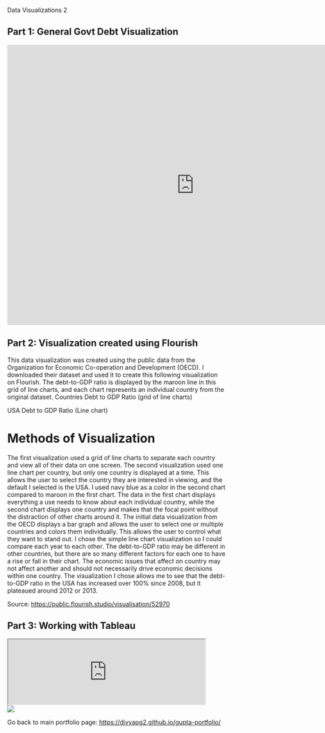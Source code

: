 Data Visualizations 2
## Part 1: General Govt Debt Visualization
<iframe src="https://data.oecd.org/chart/6gPw" width="860" height="645" style="border: 0" mozallowfullscreen="true" webkitallowfullscreen="true" allowfullscreen="true"><a href="https://data.oecd.org/chart/6gPw" target="_blank">OECD Chart: General government debt, Total, % of GDP, Annual, 2018</a></iframe>

## Part 2: Visualization created using Flourish
This data visualization was created using the public data from the Organization for Economic Co-operation and Development (OECD). I downloaded their dataset and used it to create this following visualization on Flourish. The debt-to-GDP ratio is displayed by the maroon line in this grid of line charts, and each chart represents an individual country from the original dataset. 
Countries Debt to GDP Ratio (grid of line charts)
<div class="flourish-embed flourish-chart" data-src="visualisation/5296828"><script src="https://public.flourish.studio/resources/embed.js"></script></div>

USA Debt to GDP Ratio (Line chart) 
<div class="flourish-embed flourish-chart" data-src="visualisation/5297066"><script src="https://public.flourish.studio/resources/embed.js"></script></div>

# Methods of Visualization
The first visualization used a grid of line charts to separate each country and view all of their data on one screen. The second visualization used one line chart per country, but only one country is displayed at a time. This allows the user to select the country they are interested in viewing, and the default I selected is the USA. I used navy blue as a color in the second chart compared to maroon in the first chart. The data in the first chart displays everything a use needs to know about each individual country, while the second chart displays one country and makes that the focal point without the distraction of other charts around it. The initial data visualization from the OECD displays a bar graph and allows the user to select one or multiple countries and colors them individually. This allows the user to control what they want to stand out. I chose the simple line chart visualization so I could compare each year to each other. The debt-to-GDP ratio may be different in other countries, but there are so many different factors for each one to have a rise or fall in their chart. The economic issues that affect on country may not affect another and should not necessarily drive economic decisions within one country. The visualization I chose allows me to see that the debt-to-GDP ratio in the USA has increased over 100% since 2008, but it plateaued around 2012 or 2013. 

Source: https://public.flourish.studio/visualisation/52970 

## Part 3: Working with Tableau
<iframe
src="https://public.tableau.com/views/DebttoGDPworkbook/Sheet1?:showVizHome=no&:embed=true" width="90%" "height="500" seamless framborder="0"
scrolling="no"></iframe>


<div class='tableauPlaceholder' id='viz1613340231491' style='position: relative'><noscript><a href='#'><img alt=' ' src='https:&#47;
  &#47;public.tableau.com&#47;
  static&#47;
  images&#47;
  De&#47;
  DebttoGDPworkbook&#47;
  Sheet1&#47;
  1_rss.png' style='border: none' /></a></noscript><object class='tableauViz'  style='display:none;
  '><param name='host_url' value='https%3A%2F%2Fpublic.tableau.com%2F' /> <param name='embed_code_version' value='3' /> <param name='site_root' value='' /><param name='name' value='DebttoGDPworkbook&#47;
  Sheet1' /><param name='tabs' value='no' /><param name='toolbar' value='yes' /><param name='static_image' value='https:&#47;
  &#47;public.tableau.com&#47;
  static&#47;images&#47;
  De&#47;
  DebttoGDPworkbook&#47;
  Sheet1&#47;
  1.png' /> <param name='animate_transition' value='yes' /><param name='display_static_image' value='yes' /><param name='display_spinner' value='yes' /><param name='display_overlay' value='yes' /><param name='display_count' value='yes' /><param name='language' value='en' /><param name='filter' value='publish=yes' /></object></div>                <script type='text/javascript'>                    var divElement = document.getElementById('viz1613340231491');
  var vizElement = divElement.getElementsByTagName('object')[0];
  vizElement.style.width='100%';vizElement.style.height=(divElement.offsetWidth*0.75)+'px';
  var scriptElement = document.createElement('script');
  scriptElement.src = 'https://public.tableau.com/javascripts/api/viz_v1.js';
  vizElement.parentNode.insertBefore(scriptElement, vizElement);
</script>



Go back to main portfolio page: https://divyapg2.github.io/gupta-portfolio/
